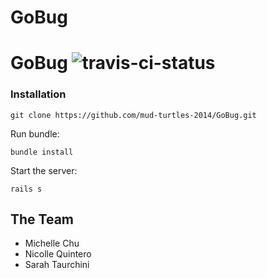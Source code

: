GoBug
=====
GoBug ![travis-ci-status](https://travis-ci.org/mud-turtles-2014/GoBug.svg?branch=master)
============

### Installation
```
git clone https://github.com/mud-turtles-2014/GoBug.git
```

Run bundle:

```
bundle install
```

Start the server:

```
rails s
```

## The Team

* Michelle Chu
* Nicolle Quintero
* Sarah Taurchini